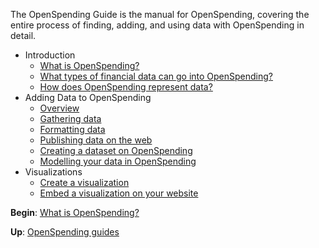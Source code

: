 The OpenSpending Guide is the manual for OpenSpending, covering the entire process of finding, adding, and using data with OpenSpending in detail.

* Introduction
    * [What is OpenSpending?](./what-is-openspending)
    * [What types of financial data can go into OpenSpending?](./financial-data-types)
    * [How does OpenSpending represent data?](./data-model)
* Adding Data to OpenSpending
    * [Overview](./adding-data-overview)
    * [Gathering data](./gathering-data)
    * [Formatting data](./formatting-data)
    * [Publishing data on the web](./publishing-data)
    * [Creating a dataset on OpenSpending](./creating-dataset)
    * [Modelling your data in OpenSpending](./modelling-data)
* Visualizations
    * [Create a visualization](./create-viz)
    * [Embed a visualization on your website](./embed-viz)

**Begin**: [What is OpenSpending?](../what-is-openspending/)

**Up**: [OpenSpending guides](../)